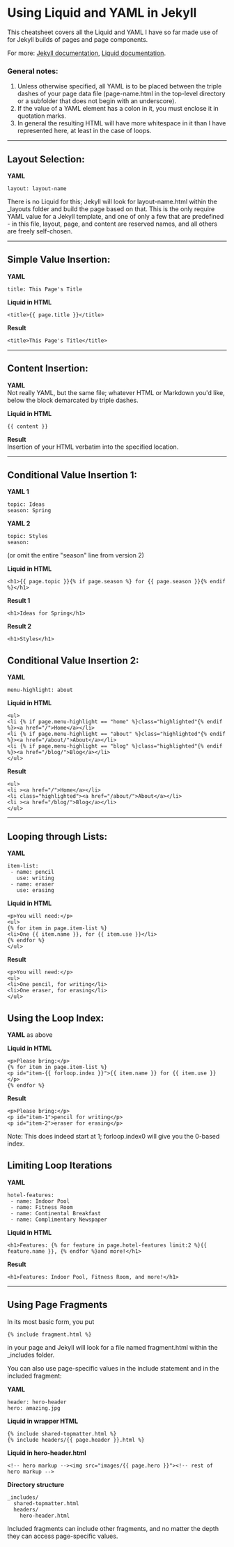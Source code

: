 # Using Liquid and YAML in Jekyll

This cheatsheet covers all the Liquid and YAML I have so far made use of for Jekyll builds of pages and page components.

For more: [Jekyll documentation](https://jekyllrb.com/docs/frontmatter/), [Liquid documentation](https://help.shopify.com/themes/liquid). 

### General notes:
1. Unless otherwise specified, all YAML is to be placed between the triple dashes of your page data file (page-name.html in the top-level directory or a subfolder that does not begin with an underscore).
2. If the value of a YAML element has a colon in it, you must enclose it in quotation marks.
3. In general the resulting HTML will have more whitespace in it than I have represented here, at least in the case of loops.

---

## Layout Selection:

**YAML**
```
layout: layout-name
```

There is no Liquid for this; Jekyll will look for layout-name.html within the _layouts folder and build the page based on that. This is the only require YAML value for a Jekyll template, and one of only a few that are predefined - in this file, layout, page, and content are reserved names, and all others are freely self-chosen.

---

## Simple Value Insertion:

**YAML**
```
title: This Page's Title
```

**Liquid in HTML**
```
<title>{{ page.title }}</title>
```

**Result**
```
<title>This Page's Title</title>
```

---

## Content Insertion:

**YAML**<br>
Not really YAML, but the same file; whatever HTML or Markdown you'd like, below the block demarcated by triple dashes.

**Liquid in HTML**
```
{{ content }}
```

**Result**<br>
Insertion of your HTML verbatim into the specified location.

---

## Conditional Value Insertion 1:

**YAML 1**
```
topic: Ideas
season: Spring
```

**YAML 2**
```
topic: Styles
season:
```

(or omit the entire "season" line from version 2)

**Liquid in HTML**
```
<h1>{{ page.topic }}{% if page.season %} for {{ page.season }}{% endif %}</h1>
```

**Result 1**
```
<h1>Ideas for Spring</h1>
```

**Result 2**
```
<h1>Styles</h1>
```


## Conditional Value Insertion 2:

**YAML**
```
menu-highlight: about
```

**Liquid in HTML**
```
<ul>
<li {% if page.menu-highlight == "home" %}class="highlighted"{% endif %}><a href="/">Home</a></li>
<li {% if page.menu-highlight == "about" %}class="highlighted"{% endif %}><a href="/about/">About</a></li>
<li {% if page.menu-highlight == "blog" %}class="highlighted"{% endif %}><a href="/blog/">Blog</a></li>
</ul>
```

**Result**
```
<ul>
<li ><a href="/">Home</a></li>
<li class="highlighted"><a href="/about/">About</a></li>
<li ><a href="/blog/">Blog</a></li>
</ul>
```

---

## Looping through Lists:

**YAML**
```
item-list:
 - name: pencil
   use: writing
 - name: eraser
   use: erasing
```

**Liquid in HTML**
```
<p>You will need:</p>
<ul>
{% for item in page.item-list %}
<li>One {{ item.name }}, for {{ item.use }}</li>
{% endfor %}
</ul>
```

**Result**
```
<p>You will need:</p>
<ul>
<li>One pencil, for writing</li>
<li>One eraser, for erasing</li>
</ul>
```


## Using the Loop Index:

**YAML** as above

**Liquid in HTML**
```
<p>Please bring:</p>
{% for item in page.item-list %}
<p id="item-{{ forloop.index }}">{{ item.name }} for {{ item.use }}</p>
{% endfor %}
```

**Result**
```
<p>Please bring:</p>
<p id="item-1">pencil for writing</p>
<p id="item-2">eraser for erasing</p>
```

Note: This does indeed start at 1; forloop.index0 will give you the 0-based index.


## Limiting Loop Iterations

**YAML**
```
hotel-features:
 - name: Indoor Pool
 - name: Fitness Room
 - name: Continental Breakfast
 - name: Complimentary Newspaper
```

**Liquid in HTML**
```
<h1>Features: {% for feature in page.hotel-features limit:2 %}{{ feature.name }}, {% endfor %}and more!</h1>
```

**Result**
```
<h1>Features: Indoor Pool, Fitness Room, and more!</h1>
```

---

## Using Page Fragments

In its most basic form, you put
```
{% include fragment.html %}
```
in your page and Jekyll will look for a file named fragment.html within the _includes folder.

You can also use page-specific values in the include statement and in the included fragment:

**YAML**
```
header: hero-header
hero: amazing.jpg
```

**Liquid in wrapper HTML**
```
{% include shared-topmatter.html %}
{% include headers/{{ page.header }}.html %}
```

**Liquid in hero-header.html**
```
<!-- hero markup --><img src="images/{{ page.hero }}"><!-- rest of hero markup -->
```

**Directory structure**
```
_includes/
  shared-topmatter.html
  headers/
    hero-header.html
```

Included fragments can include other fragments, and no matter the depth they can access page-specific values.
